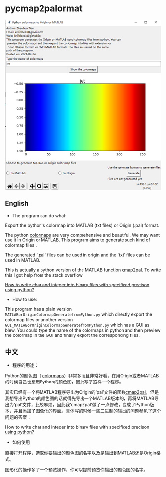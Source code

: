 # pycmap2palormat

![image-20210724211211555](https://raw.githubusercontent.com/knifelees3/pycmap2palormat/main/image-20210724211211555.png)

## English 

* The program can do what: 

Export the python's colormap into MATLAB (txt files) or Origin (.pal) format. 

The python [colormaps](https://matplotlib.org/stable/tutorials/colors/colormaps.html) are very comprehensive and beautiful. We may want use it in Origin or MATLAB. This program aims to generate such kind of colormap files .

[](https://raw.githubusercontent.com/knifelees3/pycmap2palormat/main/Snipaste_20210724213844.png)

The generated '.pal' files can be used in origin and the 'txt' files can be used in MATLAB.

This is actually a python version of the MATLAB function [cmap2pal](https://www.mathworks.com/matlabcentral/fileexchange/43114-cmap2pal-convert-matlab-colormap-to-binary-pal-format). To write this I got help from the stack overflow:

[How to write char and integer into binary files with specificed precison using python?](https://stackoverflow.com/questions/68506574/how-to-write-char-and-integer-into-binary-files-with-specificed-precison-using-p)

* How to use:

This program has a plain version `MATLABorOriginColormapGeneratefromPython.py` which directly export the colormap files or another version `GUI_MATLABorOriginColormapGeneratefromPython.py` which has a GUI as blew. You could type  the name of the colormaps in python and then preview the colormap in the GUI and finally export the corresponding files.



## 中文

* 程序的用途：

Python的颜色图（ [colormaps](https://matplotlib.org/stable/tutorials/colors/colormaps.html)）非常多而且非常好看，在用Origin或者MATLAB的时候自己也想用Python的颜色图，因此写了这样一个程序。

[](https://raw.githubusercontent.com/knifelees3/pycmap2palormat/main/Snipaste_20210724213844.png)

其实已经有一个将MATLAB程序导出为Origin的‘pal’文件的函数[cmap2pal](https://www.mathworks.com/matlabcentral/fileexchange/43114-cmap2pal-convert-matlab-colormap-to-binary-pal-format)，但是我想导出Python的颜色图的话就得先导出一个MATLAB版本的，再将MATLAB导出为‘pal’文件，比较麻烦，因此我‘cmap2pal’做了一点修改，变成了Python版本，并且添加了图像化的界面。具体写的时候一些二进制的输出的问题参见了这个问题的答案：

[How to write char and integer into binary files with specificed precison using python?](https://stackoverflow.com/questions/68506574/how-to-write-char-and-integer-into-binary-files-with-specificed-precison-using-p)

* 如何使用

直接打开程序，选取你要输出的颜色图的名字以及是输出到MATLAB还是Origin格式。

图形化的操作多了一个预览操作，你可以提前预览你输出的颜色图的名字。









